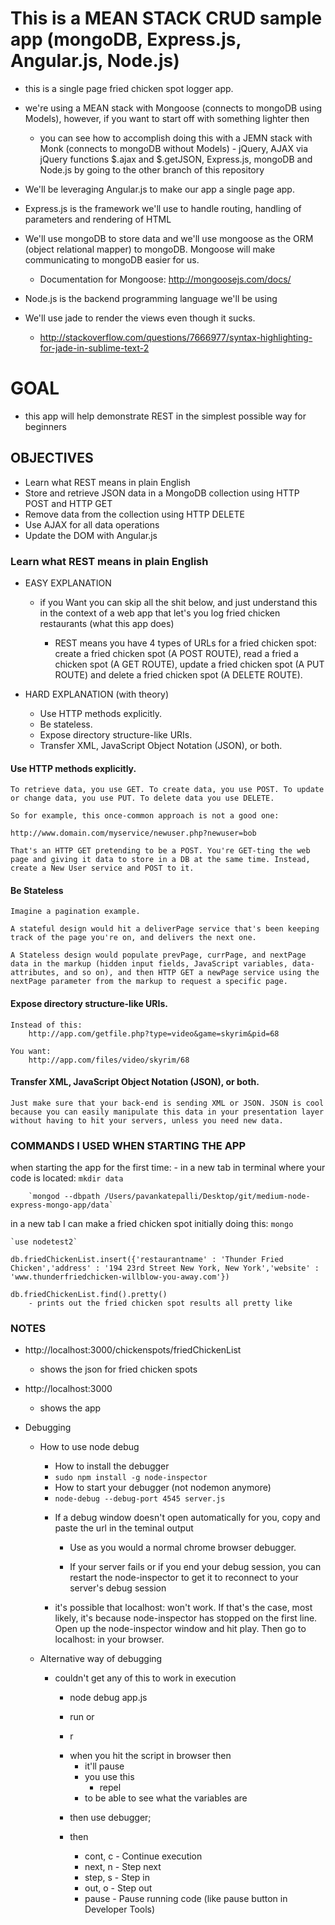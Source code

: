 # This is a MEAN STACK CRUD sample app (mongoDB, Express.js, Angular.js, Node.js)
* this is a single page fried chicken spot logger app. 

* we're using a MEAN stack with Mongoose (connects to mongoDB using Models), however, if you want to start off with something lighter then	
	* you can see how to accomplish doing this with a JEMN stack with Monk (connects to mongoDB without Models) - jQuery, AJAX via jQuery functions $.ajax and $.getJSON, Express.js, mongoDB and Node.js by going to the other branch of this repository

* We'll be leveraging Angular.js to make our app a single page app.

* Express.js is the framework we'll use to handle routing, handling of parameters and rendering of HTML

* We'll use mongoDB to store data and we'll use mongoose as the ORM (object relational mapper) to mongoDB. Mongoose will make communicating to mongoDB easier for us.
	- Documentation for Mongoose: http://mongoosejs.com/docs/

* Node.js is the backend programming language we'll be using

* We'll use jade to render the views even though it sucks.
	- http://stackoverflow.com/questions/7666977/syntax-highlighting-for-jade-in-sublime-text-2

# GOAL
* this app will help demonstrate REST in the simplest possible way for beginners

## OBJECTIVES
* Learn what REST means in plain English
* Store and retrieve JSON data in a MongoDB collection using HTTP POST and HTTP GET
* Remove data from the collection using HTTP DELETE
* Use AJAX for all data operations
* Update the DOM with Angular.js

### Learn what REST means in plain English

* EASY EXPLANATION
	* if you Want you can skip all the shit below, and just understand this in the context of a web app that let's you log fried chicken restaurants (what this app does) 

		* REST means you have 4 types of URLs for a fried chicken spot: create a fried chicken spot (A POST ROUTE), read a fried a chicken spot (A GET ROUTE), update a fried chicken spot (A PUT ROUTE) and delete a fried chicken spot (A DELETE ROUTE).

* HARD EXPLANATION (with theory)
	* Use HTTP methods explicitly.
	* Be stateless.
	* Expose directory structure-like URIs.
	* Transfer XML, JavaScript Object Notation (JSON), or both.

#### Use HTTP methods explicitly.
	To retrieve data, you use GET. To create data, you use POST. To update or change data, you use PUT. To delete data you use DELETE.

	So for example, this once-common approach is not a good one:

	http://www.domain.com/myservice/newuser.php?newuser=bob

	That's an HTTP GET pretending to be a POST. You're GET-ting the web page and giving it data to store in a DB at the same time. Instead, create a New User service and POST to it.

#### Be Stateless
	Imagine a pagination example. 

	A stateful design would hit a deliverPage service that's been keeping track of the page you're on, and delivers the next one. 

	A Stateless design would populate prevPage, currPage, and nextPage data in the markup (hidden input fields, JavaScript variables, data- attributes, and so on), and then HTTP GET a newPage service using the nextPage parameter from the markup to request a specific page.

#### Expose directory structure-like URIs.
	Instead of this:
		http://app.com/getfile.php?type=video&game=skyrim&pid=68

	You want:
		http://app.com/files/video/skyrim/68

#### Transfer XML, JavaScript Object Notation (JSON), or both.
	Just make sure that your back-end is sending XML or JSON. JSON is cool because you can easily manipulate this data in your presentation layer without having to hit your servers, unless you need new data.


### COMMANDS I USED WHEN STARTING THE APP

when starting the app for the first time: 
	- in a new tab in terminal where your code is located:
		`mkdir data`

		`mongod --dbpath /Users/pavankatepalli/Desktop/git/medium-node-express-mongo-app/data`

in a new tab I can make a fried chicken spot initially doing this:
	`mongo`

	`use nodetest2`

	db.friedChickenList.insert({'restaurantname' : 'Thunder Fried Chicken','address' : '194 23rd Street New York, New York','website' : 'www.thunderfriedchicken-willblow-you-away.com'})

	db.friedChickenList.find().pretty()
		- prints out the fried chicken spot results all pretty like

### NOTES

* http://localhost:3000/chickenspots/friedChickenList
	- shows the json for fried chicken spots

* http://localhost:3000
	- shows the app

* Debugging
	* How to use node debug

		* How to install the debugger

		 - `sudo npm install -g node-inspector`

		* How to start your debugger (not nodemon anymore)

		 - `node-debug --debug-port 4545 server.js`

		* If a debug window doesn't open automatically for you, copy and paste the url in the teminal output

			* Use as you would a normal chrome browser debugger.

			* If your server fails or if you end your debug session, you can restart the node-inspector to get it to reconnect to your server's debug session

		* it's possible that localhost:<port number you set for your app> won't work. If that's the case, most likely, it's because node-inspector has stopped on the first line. Open up the node-inspector window and hit play. Then go to localhost:<port number you set for your app> in your browser.


	* Alternative way of debugging
		* couldn't get any of this to work in execution
			* node debug app.js

			* run
			 or
			* r

			- when you hit the script in browser then
				- it'll pause
				- you use this 
					* repel
				- to be able to see what the variables are

			* then use debugger;

			* then 
				* cont, c - Continue execution
				* next, n - Step next
				* step, s - Step in
				* out, o - Step out
				* pause - Pause running code (like pause button in Developer Tools)

